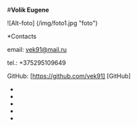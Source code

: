 
#**Volik Eugene**

![Alt-foto] (/img/foto1.jpg "foto")


*Contacts


email: vek91@mail.ru


tel.: +375295109649


GitHub: [https://github.com/vek91] [GitHub]

*
*
*
*
*